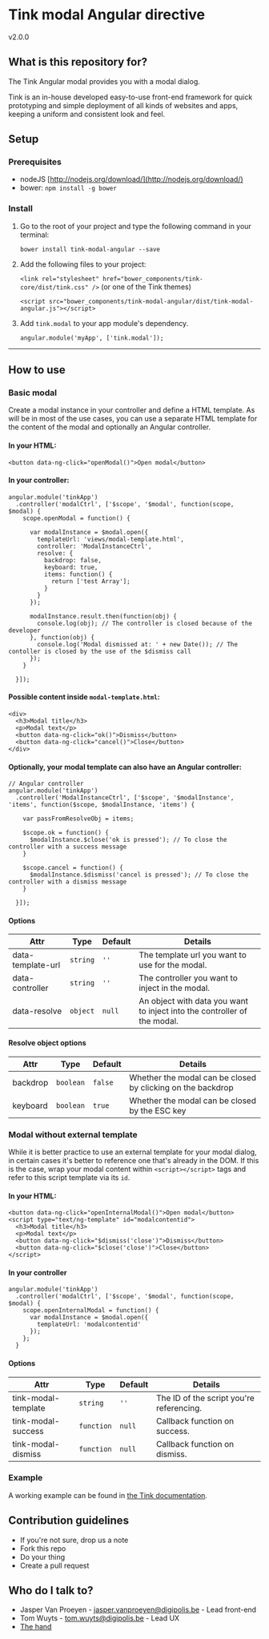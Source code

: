 # Tink modal Angular directive

v2.0.0

## What is this repository for?

The Tink Angular modal provides you with a modal dialog.

Tink is an in-house developed easy-to-use front-end framework for quick prototyping and simple deployment of all kinds of websites and apps, keeping a uniform and consistent look and feel.

## Setup

### Prerequisites

* nodeJS [http://nodejs.org/download/](http://nodejs.org/download/)
* bower: `npm install -g bower`

### Install

1. Go to the root of your project and type the following command in your terminal:

   `bower install tink-modal-angular --save`

2. Add the following files to your project:

   `<link rel="stylesheet" href="bower_components/tink-core/dist/tink.css" />` (or one of the Tink themes)

   `<script src="bower_components/tink-modal-angular/dist/tink-modal-angular.js"></script>`

3. Add `tink.modal` to your app module's dependency.

   `angular.module('myApp', ['tink.modal']);`

----------

## How to use

### Basic modal

Create a modal instance in your controller and define a HTML template. As will be in most of the use cases, you can use a separate HTML template for the content of the modal and optionally an Angular controller.

#### In your HTML:

```
<button data-ng-click="openModal()">Open modal</button>
```

#### In your controller:

```
angular.module('tinkApp')
  .controller('modalCtrl', ['$scope', '$modal', function(scope, $modal) {
    scope.openModal = function() {

      var modalInstance = $modal.open({
        templateUrl: 'views/modal-template.html',
        controller: 'ModalInstanceCtrl',
        resolve: {
          backdrop: false,
          keyboard: true,
          items: function() {
            return ['test Array'];
          }
        }
      });

      modalInstance.result.then(function(obj) {
        console.log(obj); // The controller is closed because of the developer
      }, function(obj) {
        console.log('Modal dismissed at: ' + new Date()); // The contoller is closed by the use of the $dismiss call
      });
    }

  }]);
```

#### Possible content inside `modal-template.html`:

```
<div>
  <h3>Modal title</h3>
  <p>Modal text</p>
  <button data-ng-click="ok()">Dismiss</button>
  <button data-ng-click="cancel()">Close</button>
</div>
```

#### Optionally, your modal template can also have an Angular controller:

```
// Angular controller
angular.module('tinkApp')
  .controller('ModalInstanceCtrl', ['$scope', '$modalInstance', 'items', function($scope, $modalInstance, 'items') {

    var passFromResolveObj = items;

    $scope.ok = function() {
      $modalInstance.$close('ok is pressed'); // To close the controller with a success message
    }

    $scope.cancel = function() {
      $modalInstance.$dismiss('cancel is pressed'); // To close the controller with a dismiss message
    }

  }]);
```

#### Options

Attr | Type | Default | Details
--- | --- | --- | ---
data-template-url | `string` | `''` | The template url you want to use for the modal.
data-controller | `string` | `''` | The controller you want to inject in the modal.
data-resolve | `object` | `null` | An object with data you want to inject into the controller of the modal.

#### Resolve object options

Attr | Type | Default | Details
--- | --- | --- | ---
backdrop | `boolean` | `false` | Whether the modal can be closed by clicking on the backdrop
keyboard | `boolean` | `true` | Whether the modal can be closed by the ESC key

### Modal without external template

While it is better practice to use an external template for your modal dialog, in certain cases it's better to reference one that's already in the DOM. If this is the case, wrap your modal content within `<script></script>` tags and refer to this script template via its `id`.

#### In your HTML:

```
<button data-ng-click="openInternalModal()">Open modal</button>
<script type="text/ng-template" id="modalcontentid">
  <h3>Modal title</h3>
  <p>Modal text</p>
  <button data-ng-click="$dismiss('close')">Dismiss</button>
  <button data-ng-click="$close('close')">Close</button>
</script>
```

#### In your controller

```
angular.module('tinkApp')
  .controller('modalCtrl', ['$scope', '$modal', function(scope, $modal) {
    scope.openInternalModal = function() {
      var modalInstance = $modal.open({
        templateUrl: 'modalcontentid'
      });
    };
  }
```

#### Options

Attr | Type | Default | Details
--- | --- | --- | ---
tink-modal-template | `string` | `''` | The ID of the script you're referencing.
tink-modal-success | `function` | `null` | Callback function on success.
tink-modal-dismiss | `function` | `null` | Callback function on dismiss.

### Example

A working example can be found in [the Tink documentation](http://tink.digipolis.be/#/docs/directives/modal#example).

## Contribution guidelines

* If you're not sure, drop us a note
* Fork this repo
* Do your thing
* Create a pull request

## Who do I talk to?

* Jasper Van Proeyen - jasper.vanproeyen@digipolis.be - Lead front-end
* Tom Wuyts - tom.wuyts@digipolis.be - Lead UX
* [The hand](https://www.youtube.com/watch?v=_O-QqC9yM28)
